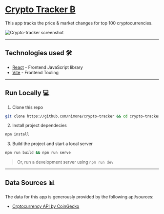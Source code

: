 # [Crypto Tracker ₿](https://crypto-tracker.pages.dev/)
This app tracks the price & market changes for top 100 cryptocurrencies.

![Crypto-tracker screenshot](https://i.ibb.co/25FLzhy/crypto-tracker-ss.png)

---
## Technologies used 🛠️
- [React](https://es.reactjs.org/) - Frontend JavaScript library
- [Vite](https://vitejs.dev/) - Frontend Tooling

---
## Run Locally 💻
1. Clone this repo
```bash
git clone https://github.com/nimone/crypto-tracker && cd crypto-tracker
```
2. Install project dependecies
```bash
npm install
```
3. Build the project and start a local server
```bash
npm run build && npm run serve
```
> Or, run a development server using `npm run dev`

---
## Data Sources 📊
The data for this app is generously provided by the following api/sources:
- [Crptocurrency API by CoinGecko](https://www.coingecko.com/en/api)